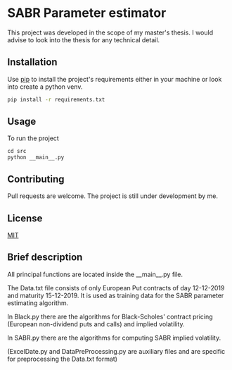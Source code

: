 # SABR Parameter estimator

This project was developed in the scope of my master's thesis. I would advise to look into the thesis for any technical detail. 

## Installation

Use [pip](https://pip.pypa.io/en/stable/) to install the project's requirements either in your machine or look into create a python venv.

```bash
pip install -r requirements.txt
```

## Usage
To run the project
```
cd src
python __main__.py
````

## Contributing
Pull requests are welcome. The project is still under development by me.

## License
[MIT](https://choosealicense.com/licenses/mit/)


## Brief description 
All principal functions are located inside the \_\_main\_\_.py file.

The Data.txt file consists of only European Put contracts of day 12-12-2019 and maturity 15-12-2019. 
It is used as training data for the SABR parameter estimating algorithm.

In Black.py there are the algorithms for Black-Scholes' contract pricing (European non-dividend puts and calls) and implied volatility.

In SABR.py there are the algorithms for computing SABR implied volatility.

(ExcelDate.py and DataPreProcessing.py are auxiliary files and are specific for preprocessing the Data.txt format)
